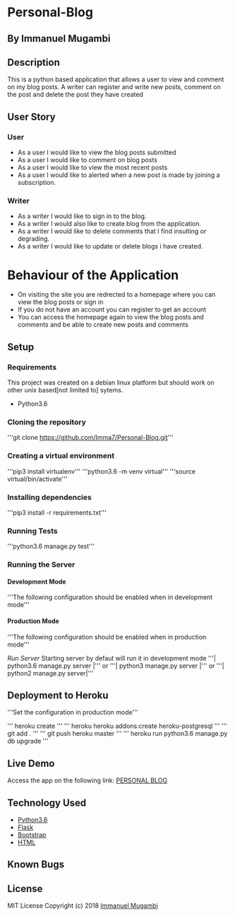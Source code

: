 # Personal-Blog

## By Immanuel Mugambi

## Description
This is a python based application that allows a user to view and comment on my blog posts. A writer can register and write new posts, comment on the post and delete the post they have created

## User Story
### User
+ As a user I would like to view the blog posts submitted
+ As a user I would like to comment on blog posts
+ As a user I would like to view the most recent posts
+ As a user I would like to alerted when a new post is made by joining a subscription.

### Writer
+ As a writer I would like to sign in to the blog.
+ As a writer I would also like to create blog from the application.
+ As a writer I would like to delete comments that I find insulting or degrading.
+ As a writer I would like to update or delete blogs i have created.


# Behaviour of the Application 
+ On visiting the site you are redrected to a homepage where you can view the blog posts or sign in
+ If you do not have an account you can register to get an account
+ You can access the homepage again to view the blog posts and comments and be able to create new posts and comments

## Setup

### Requirements
This project was created on a debian linux platform but should work on other unix based[not limited to] sytems.

+ Python3.6

### Cloning the repository 
'''git clone https://github.com/Imma7/Personal-Blog.git'''

### Creating a virtual environment
'''pip3 install virtualenv'''
'''python3.6 -m venv virtual'''
'''source virtual/bin/activate'''

### Installing dependencies
'''pip3 install -r requirements.txt'''

### Running Tests
'''python3.6 manage.py test'''

### Running the Server
#### Development Mode
'''The following configuration should be enabled when in development mode'''

#### Production Mode
'''The following configuration should be enabled when in production mode'''

*Run Server*
Starting server by defaut will run it in development mode
'''| python3.6 manage.py server |''' or '''| python3 manage.py server |''' or '''| python2 manage.py server|'''

## Deployment to Heroku
'''Set the configuration in production mode''' 

''' heroku create <app-name> '''
''' heroku heroku addons:create heroku-postgresql '''
''' git add . '''
''' git push heroku master '''
''' heroku run python3.6 manage.py db upgrade '''



## Live Demo
Access the app on the following link:    [PERSONAL BLOG](https://personale-blog.herokuapp.com/)

## Technology Used
+ [Python3.6](https://www.python.org/) 
+ [Flask](http://flask.pocoo.org/)
+ [Bootstrap](https://getbootstrap.com/)
+ [HTML](https://www.w3schools.com/html/)

## Known Bugs

## License
MIT License Copyright (c) 2018 [Immanuel Mugambi](https://github.com/Imma7) 
